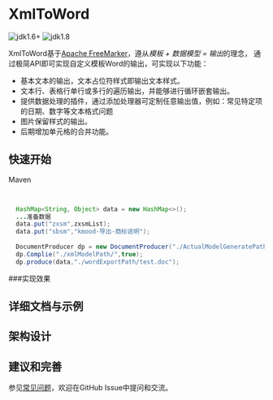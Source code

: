 # XmlToWord

 ![jdk1.6+](https://img.shields.io/badge/jdk-1.6%2B-orange.svg) ![jdk1.8](https://img.shields.io/badge/jdk-1.8-orange.svg) 

XmlToWord基于[Apache FreeMarker](https://freemarker.apache.org)，遵从*模板 + 数据模型 = 输出*的理念，
通过极简API即可实现自定义模板Word的输出，可实现以下功能：

  * 基本文本的输出，文本占位符样式即输出文本样式。
  * 文本行、表格行单行或多行的遍历输出，并能够进行循环嵌套输出。
  * 提供数据处理的插件，通过添加处理器可定制任意输出值，例如：常见特定项的日期、数字等文本格式问题
  * 图片保留样式的输出。
  * 后期增加单元格的合并功能。


## 快速开始
Maven

```xml

```
```java
  
  HashMap<String, Object> data = new HashMap<>();
  ...准备数据
  data.put("zxsm",zxsmList);
  data.put("sbsm","kmood-导出-商标说明");
  
  DocumentProducer dp = new DocumentProducer("./ActualModelGeneratePath/");
  dp.Complie("./xmlModelPath/",true);
  dp.produce(data,"./wordExportPath/test.doc");
```
###实现效果

## 详细文档与示例


## 架构设计


## 建议和完善
参见[常见问题]()，欢迎在GitHub Issue中提问和交流。

